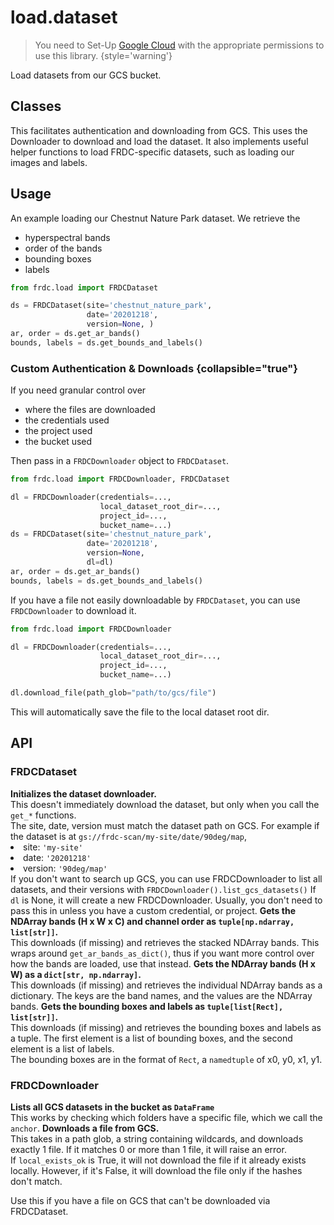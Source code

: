 # load.dataset

> You need to Set-Up [Google Cloud](Getting-Started.md#gcloud) with the
> appropriate permissions to use this library.
> {style='warning'}

<tldr>
Load datasets from our GCS bucket.
</tldr>

## Classes

<deflist>
<def title="FRDCDownloader">
This facilitates authentication and downloading from GCS.
</def>
<def title="FRDCDataset">
This uses the Downloader to download and load the dataset.
It also implements useful helper functions to load FRDC-specific datasets,
such as loading our images and labels.
</def>
</deflist>

## Usage

An example loading our Chestnut Nature Park dataset. We retrieve the

- hyperspectral bands
- order of the bands
- bounding boxes
- labels

```python
from frdc.load import FRDCDataset

ds = FRDCDataset(site='chestnut_nature_park',
                 date='20201218',
                 version=None, )
ar, order = ds.get_ar_bands()
bounds, labels = ds.get_bounds_and_labels()
```

### Custom Authentication & Downloads {collapsible="true"}

If you need granular control over

- where the files are downloaded
- the credentials used
- the project used
- the bucket used

Then pass in a `FRDCDownloader` object to `FRDCDataset`.

```python
from frdc.load import FRDCDownloader, FRDCDataset

dl = FRDCDownloader(credentials=...,
                    local_dataset_root_dir=...,
                    project_id=...,
                    bucket_name=...)
ds = FRDCDataset(site='chestnut_nature_park',
                 date='20201218',
                 version=None,
                 dl=dl)
ar, order = ds.get_ar_bands()
bounds, labels = ds.get_bounds_and_labels()
```

If you have a file not easily downloadable by `FRDCDataset`, you can use
`FRDCDownloader` to download it.

```python
from frdc.load import FRDCDownloader

dl = FRDCDownloader(credentials=...,
                    local_dataset_root_dir=...,
                    project_id=...,
                    bucket_name=...)

dl.download_file(path_glob="path/to/gcs/file")
```

<tip>This will automatically save the file to the local dataset root dir.</tip>

## API

### FRDCDataset

<deflist>
<def title="FRDCDataset(site, date, version, dl)">
<b>Initializes the dataset downloader.</b><br/>
This doesn't immediately download the dataset, but only when you call the
<code>get_*</code> functions.<br/>
The site, date, version must match the dataset path on GCS. For example
if the dataset is at
<code>gs://frdc-scan/my-site/date/90deg/map</code>,
<list>
<li>site: <code>'my-site'</code></li>
<li>date: <code>'20201218'</code></li>
<li>version: <code>'90deg/map'</code></li>
</list>
<note>
If you don't want to search up GCS, you can use FRDCDownloader to list all
datasets, and their versions with 
<code>FRDCDownloader().list_gcs_datasets()</code>
</note>
<tip>
If <code>dl</code> is None, it will create a new FRDCDownloader. Usually,
you don't need to pass this in unless you have a custom credential, or project.
</tip>
</def>
<def title="get_ar_bands()">
<b>Gets the NDArray bands (H x W x C) and channel order as 
<code>tuple[np.ndarray, list[str]]</code>.</b><br/>
This downloads (if missing) and retrieves the stacked NDArray bands.
This wraps around <code>get_ar_bands_as_dict()</code>, thus if you want more
control over how the bands are loaded, use that instead. 
</def>
<def title="get_ar_bands_as_dict()">
<b>Gets the NDArray bands (H x W) as a <code>dict[str, np.ndarray]</code>.</b><br/>
This downloads (if missing) and retrieves the individual NDArray bands as a
dictionary. The keys are the band names, and the values are the NDArray bands.
</def>
<def title="get_bounds_and_labels()">
<b>Gets the bounding boxes and labels as 
<code>tuple[list[Rect], list[str]]</code>.</b><br/>
This downloads (if missing) and retrieves the bounding boxes and labels as a
tuple. The first element is a list of bounding boxes, and the second element
is a list of labels.<br/>   
<tip>The bounding boxes are in the format of <code>Rect</code>, a 
<code>namedtuple</code> of x0, y0, x1, y1.</tip>
</def>
</deflist>

### FRDCDownloader

<deflist>
<def title="list_gcs_datasets(anchor)">
<b>Lists all GCS datasets in the bucket as <code>DataFrame</code></b><br/>
This works by checking which folders have a specific file, which we call the
<code>anchor</code>.
</def>
<def title="download_file(path_glob, local_exists_ok)">
<b>Downloads a file from GCS.</b><br/>
This takes in a path glob, a string containing wildcards, and downloads exactly
1 file. If it matches 0 or more than 1 file, it will raise an error.<br/>
If <code>local_exists_ok</code> is True, it will not download the file if it
already exists locally. However, if it's False, it will download the file
only if the hashes don't match.

<note>Use this if you have a file on GCS that can't be downloaded via
FRDCDataset.</note>
</def>
</deflist>